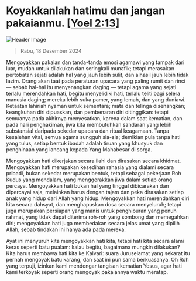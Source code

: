
# Koyakkanlah hatimu dan jangan pakaianmu. [[Yoel 2:13](http://alkitab.sabda.org/?Yoel%202:13)]

![Header Image](https://alkitab.app/slice/sunrise.jpg)

> Rabu, 18 Desember 2024

Mengoyakkan pakaian dan tanda-tanda emosi agamawi yang tampak dari luar, mudah untuk dilakukan dan seringkali munafik; tetapi merasakan pertobatan sejati adalah hal yang jauh lebih sulit, dan alhasil jauh lebih tidak lazim. Orang akan taat pada peraturan upacara yang paling rumit dan rinci — sebab hal-hal itu menyenangkan daging — tetapi agama yang sejati terlalu merendahkan hati, begitu menyelidiki hati, terlalu teliti bagi selera manusia daging; mereka lebih suka pamer, yang lemah, dan yang duniawi. Ketaatan lahiriah nyaman untuk sementara; mata dan telinga disenangkan; keangkuhan diri dipuaskan, dan pembenaran diri ditinggikan: tetapi semuanya pada akhirnya menyesatkan, karena dalam saat kematian, dan pada hari penghakiman, jiwa kita membutuhkan sandaran yang lebih substansial daripada sekedar upacara dan ritual keagamaan. Tanpa kesalehan vital, semua agama sungguh sia-sia; demikian pula tanpa hati yang tulus, setiap bentuk ibadah adalah tiruan yang khusyuk dan penghinaan yang lancang kepada Yang Mahabesar di sorga.

Mengoyakkan hati dikerjakan secara ilahi dan dirasakan secara khidmat. Mengoyakkan hati merupakan kesedihan rahasia yang dialami secara pribadi, bukan sekedar merupakan bentuk, tetapi sebagai pekerjaan Roh Kudus yang mendalam, yang menggerakkan jiwa dalam setiap orang percaya. Mengoyakkan hati bukan hal yang tinggal dibicarakan dan dipercayai saja, melainkan harus dengan tajam dan peka dirasakan setiap anak yang hidup dari Allah yang hidup. Mengoyakkan hati merendahkan diri kita secara dahsyat, dan menghapuskan dosa secara menyeluruh; tetapi juga merupakan persiapan yang manis untuk penghiburan yang penuh rahmat, yang tidak dapat diterima roh-roh yang sombong dan memegahkan diri; mengoyakkan hati juga membedakan secara jelas umat yang dipilih Allah, sebab tindakan ini hanya ada pada mereka.

Ayat ini menyuruh kita mengoyakkan hati kita, tetapi hati kita secara alami keras seperti batu pualam: kalau begitu, bagaimana mungkin dilakukan? Kita harus membawa hati kita ke Kalvari: suara Juruselamat yang sekarat itu pernah mengoyak batu karang, dan saat ini pun sama berkuasanya. Oh Roh yang terpuji, izinkan kami mendengar tangisan kematian Yesus, agar hati kami terkoyak seperti orang mengoyak pakaiannya waktu meratap.
    